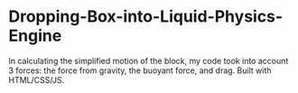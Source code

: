 # Dropping-Box-into-Liquid-Physics-Engine
In calculating the simplified motion of the block, my code took into account 3 forces: the force from gravity, the buoyant force, and drag. 
Built with HTML/CSS/JS.
